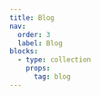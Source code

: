 ```yaml
---
title: Blog
nav:
  order: 3
  label: Blog
blocks:
  - type: collection
    props:
      tag: blog
---
```

